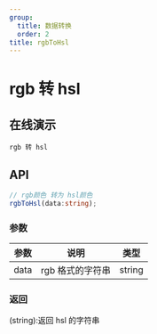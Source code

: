 ```yaml
---
group:
  title: 数据转换
  order: 2
title: rgbToHsl
---
```


# rgb 转 hsl

## 在线演示

<code src="./transform/rgbToHsl">rgb 转 hsl</code>

## API

```typescript
// rgb颜色 转为 hsl颜色
rgbToHsl(data:string);
```

### 参数

| 参数 | 说明             | 类型   |
| ---- | ---------------- | ------ |
| data | rgb 格式的字符串 | string |

### 返回

(string):返回 hsl 的字符串
